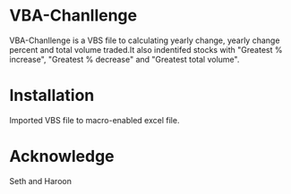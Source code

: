 # VBA-Chanllenge
VBA-Chanllenge is a VBS file to calculating yearly change, yearly change percent and total volume traded.It also indentifed stocks with "Greatest % increase", "Greatest % decrease" and "Greatest total volume".
# Installation
Imported VBS file to macro-enabled excel file.
# Acknowledge
Seth and Haroon
